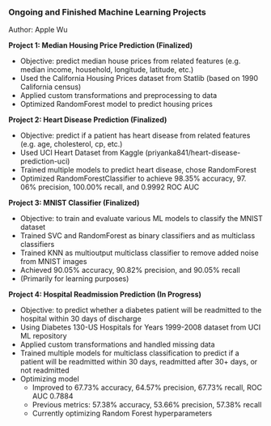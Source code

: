 ### Ongoing and Finished Machine Learning Projects
Author: Apple Wu

**Project 1: Median Housing Price Prediction (Finalized)**
* Objective: predict median house prices from related features (e.g. median income, household, longitude, latitude, etc.)
* Used the California Housing Prices dataset from Statlib (based on 1990 California census)
* Applied custom transformations and preprocessing to data
* Optimized RandomForest model to predict housing prices

**Project 2: Heart Disease Prediction (Finalized)**
* Objective: predict if a patient has heart disease from related features (e.g. age,  cholesterol, cp, etc.)
* Used UCI Heart Dataset from Kaggle (priyanka841/heart-disease-prediction-uci)
* Trained multiple models to predict heart disease, chose RandomForest
* Optimized RandomForestClassifier to achieve 98.35% accuracy, 97. 06% precision, 100.00% recall, and 0.9992 ROC AUC

**Project 3: MNIST Classifier (Finalized)**
* Objective: to train and evaluate various ML models to classify the MNIST dataset
* Trained SVC and RandomForest as binary classifiers and as multiclass classifiers
* Trained KNN as multioutput multiclass classifier to remove added noise from MNIST images
* Achieved 90.05% accuracy, 90.82% precision, and 90.05% recall
* (Primarily for learning purposes)

**Project 4: Hospital Readmission Prediction (In Progress)**
* Objective: to predict whether a diabetes patient will be readmitted to the hospital within 30 days of discharge
* Using Diabetes 130-US Hospitals for Years 1999-2008 dataset from UCI ML repository
* Applied custom transformations and handled missing data
* Trained multiple models for multiclass classification to predict if a patient will be readmitted within 30 days, readmitted after 30+ days, or not readmitted
* Optimizing model
    * Improved to 67.73% accuracy, 64.57% precision, 67.73% recall, ROC AUC 0.7884
    * Previous metrics: 57.38% accuracy, 53.66% precision, 57.38% recall
    * Currently optimizing Random Forest hyperparameters